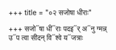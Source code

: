 +++
title = "०२ सजोषा धीराः"

+++
सजो᳓षा धी᳓राः पदइ᳓र् अ᳓नु ग्मन्न्  
उ᳓प त्वा सीदन् वि᳓श्वे य᳓जत्राः
